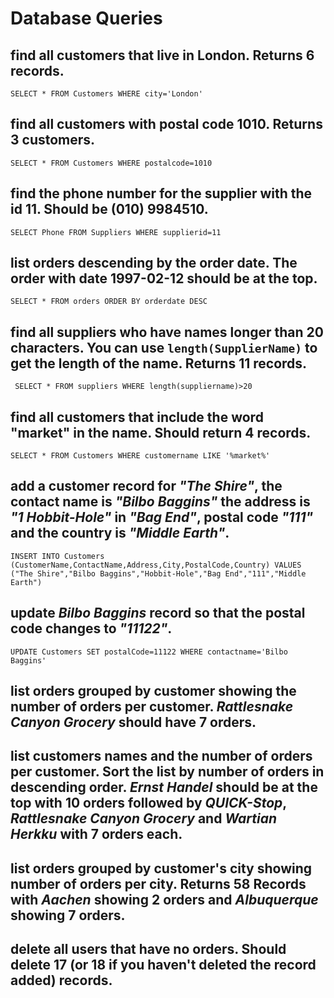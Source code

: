 # Database Queries

## find all customers that live in London. Returns 6 records.

    SELECT * FROM Customers WHERE city='London'

## find all customers with postal code 1010. Returns 3 customers.

    SELECT * FROM Customers WHERE postalcode=1010

## find the phone number for the supplier with the id 11. Should be (010) 9984510.

    SELECT Phone FROM Suppliers WHERE supplierid=11

## list orders descending by the order date. The order with date 1997-02-12 should be at the top.

    SELECT * FROM orders ORDER BY orderdate DESC 

## find all suppliers who have names longer than 20 characters. You can use `length(SupplierName)` to get the length of the name. Returns 11 records.

     SELECT * FROM suppliers WHERE length(suppliername)>20

## find all customers that include the word "market" in the name. Should return 4 records.

    SELECT * FROM Customers WHERE customername LIKE '%market%'

## add a customer record for _"The Shire"_, the contact name is _"Bilbo Baggins"_ the address is _"1 Hobbit-Hole"_ in _"Bag End"_, postal code _"111"_ and the country is _"Middle Earth"_.

    INSERT INTO Customers (CustomerName,ContactName,Address,City,PostalCode,Country) VALUES ("The Shire","Bilbo Baggins","Hobbit-Hole","Bag End","111","Middle Earth")

## update _Bilbo Baggins_ record so that the postal code changes to _"11122"_.

    UPDATE Customers SET postalCode=11122 WHERE contactname='Bilbo Baggins'

## list orders grouped by customer showing the number of orders per customer. _Rattlesnake Canyon Grocery_ should have 7 orders.

## list customers names and the number of orders per customer. Sort the list by number of orders in descending order. _Ernst Handel_ should be at the top with 10 orders followed by _QUICK-Stop_, _Rattlesnake Canyon Grocery_ and _Wartian Herkku_ with 7 orders each.

## list orders grouped by customer's city showing number of orders per city. Returns 58 Records with _Aachen_ showing 2 orders and _Albuquerque_ showing 7 orders.

## delete all users that have no orders. Should delete 17 (or 18 if you haven't deleted the record added) records.
